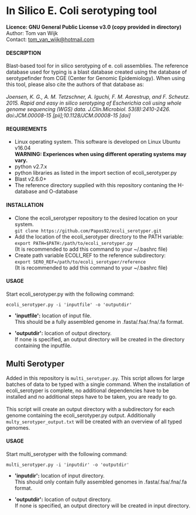 # In Silico E. Coli serotyping tool

**Licence:	GNU General Public License v3.0 (copy provided in directory)**<br />
Author:		Tom van Wijk<br />
Contact:	tom_van_wijk@hotmail.com<br />

#### DESCRIPTION

Blast-based tool for in silico serotyping of e. coli assemblies.
The reference database used for typing is a blast database created using the database of serotypefinder from CGE (Center for Genomic Epidemiology).
When using this tool, please also cite the authors of that database as:<br /><br />
*Joensen, K. G., A. M. Tetzschner, A. Iguchi, F. M. Aarestrup, and F. Scheutz. 2015. Rapid and easy in silico serotyping of Escherichia coli using whole genome sequencing (WGS) data. J.Clin.Microbiol. 53(8):2410-2426. doi:JCM.00008-15 [pii];10.1128/JCM.00008-15 [doi]*

#### REQUIREMENTS

-	Linux operating system. This software is developed on Linux Ubuntu v16.04<br />
	**WARNING: Experiences when using different operating systems may vary.**
-	python v2.7.x
-	python libraries as listed in the import section of ecoli_serotyper.py
-	Blast v2.6.0+
-	The reference directory supplied with this repository contaning the H-database and O-database

#### INSTALLATION

-	Clone the ecoli_serotyper repository to the desired location on your system.<br />
	`git clone https://github.com/Papos92/ecoli_serotyper.git`
-	Add the location of the ecoli_serotyper directory to the PATH variable:<br />
	`export PATH=$PATH:/path/to/ecoli_serotyper.py`<br />
	(It is recommended to add this command to your ~/.bashrc file)
-	Create path variable ECOLI_REF to the reference subdirectory:<br />
	`export SERO_REF=/path/to/ecoli_serotyper/reference`<br />
	(It is recommended to add this command to your ~/.bashrc file)

#### USAGE

Start ecoli_serotyper.py with the following command:

`ecoli_serotyper.py -i 'inputfile' -o 'outputdir'`

-	**'inputfile':**	location of input file.<br />
			This should be a fully assembled genome in .fasta/.fsa/.fna/.fa format.

-	**'outputdir':**	location of output directory.<br />
			If none is specified, an output directory will be created in the directory containing the inputfile.

## Multi Serotyper

Added in this repository is `multi_serotyper.py`.
This script allows for large batches of data to be typed with a single command.
When the installation of ecoli_serotyper is complete, no additional dependencies have to be installed and no additional steps have to be taken,
you are ready to go.<br /><br />
This script will create an output directory with a subdirectory for each genome containing the ecoli_serotyper.py output.
Additionally `multy_serotyper_output.txt` will be created with an overview of all typed genomes.

#### USAGE

Start multi_serotyper with the following command:

`multi_serotyper.py -i 'inputdir' -o 'outputdir'`

-	**'inputdir':**	location of input directory.<br />
			This should only contain fully assembled genomes in .fasta/.fsa/.fna/.fa format.

-	**'outputdir':**	location of output directory.<br />
			If none is specified, an output directory will be created in input directory.
